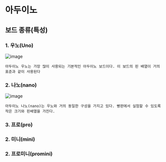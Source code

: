 # 아두이노


## 보드 종류(특성)
### 1. 우노(Uno)
![image](https://user-images.githubusercontent.com/68007145/109980863-b3ef0900-7d43-11eb-96c8-c2f33b0366f5.png)
```
아두이노 우노는 가장 많이 사용되는 기본적인 아두이노 보드이다. 이 보드의 핀 배열이 거의 표준과 같이 사용된다
```
### 2. 나노(nano)
![image](https://user-images.githubusercontent.com/68007145/109981429-3bd51300-7d44-11eb-8d62-3bdb36767246.png)
```
아두이노 나노(nano)는 우노와 거의 동일한 구성을 가지고 있다. 빵판에서 실험할 수 있도록 작은 크기와 핀배열을 가진다.
```
### 3. 프로(pro)

### 2. 미니(mini)

### 2. 프로미니(promini)
